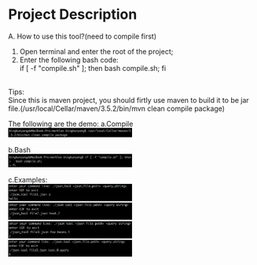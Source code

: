 # Project Description

A. How to use this tool?(need to compile first) <br />
1. Open terminal and enter the root of the project; 
2. Enter the following bash code:<br />
if [ -f "compile.sh" ]; then
  bash compile.sh;
fi
<br />
Tips:<br />
Since this is maven project, you should firtly use maven to build it to be jar file.(/usr/local/Cellar/maven/3.5.2/bin/mvn clean compile package)<br />

The following are the demo:
a.Compile <br />
<img src="screenshots/compile.png" width="50%" height="50%" /> <br />

b.Bash <br />
<img src="screenshots/bash.png" width="50%" height="50%" /> <br />

c.Examples: <br />
<img src="screenshots/demo1.png" width="50%" height="50%" /> <br />
<img src="screenshots/demo2.png" width="50%" height="50%" /> <br />
<img src="screenshots/demo3.png" width="50%" height="50%" /> <br />
<img src="screenshots/demo4.png" width="50%" height="50%" /> <br />




